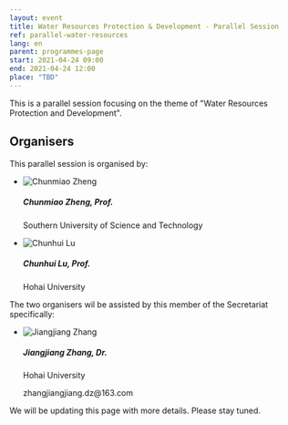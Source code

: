 ```yaml
---
layout: event
title: Water Resources Protection & Development - Parallel Session
ref: parallel-water-resources
lang: en
parent: programmes-page
start: 2021-04-24 09:00
end: 2021-04-24 12:00
place: "TBD"
---
```

This is a parallel session focusing on the theme of "Water Resources Protection and Development".

## Organisers

This parallel session is organised by:

<ul class="people-list p-0">
  <li class="media my-2">
    <img src="https://cdn.jsdelivr.net/gh/estds/estds2020/assets/img/avatars/avatar-chunmiao-zheng.jpg" class="people-avatar rounded-circle mr-3" alt="Chunmiao Zheng">
    <div class="media-body">
      <h5 class="mt-0"><strong>Chunmiao Zheng</strong>, Prof.</h5>
      <p class="text-secondary">Southern University of Science and Technology</p>
    </div>
  </li>
  <li class="media my-2">
    <img src="https://cdn.jsdelivr.net/gh/estds/estds2020/assets/img/avatars/avatar-chlu.jpg" class="people-avatar rounded-circle mr-3" alt="Chunhui Lu">
    <div class="media-body">
      <h5 class="mt-0"><b>Chunhui Lu</b>, Prof.</h5>
      <p class="text-secondary">Hohai University</p>
    </div>
  </li>
</ul>

The two organisers wil be assisted by this member of the Secretariat specifically:
<ul class="people-list p-0">
  <li class="media my-2">
    <img src="https://cdn.jsdelivr.net/gh/estds/estds2020/assets/img/avatars/avatar-jiangjiang-zhang.jpg" class="people-avatar rounded-circle mr-3" alt="Jiangjiang Zhang">
    <div class="media-body">
      <h5 class="mt-0"><strong>Jiangjiang Zhang</strong>, Dr.</h5>
      <p class="text-secondary mb-0">Hohai University</p>
      <p class="text-info"><i class="fas fa-envelope fa-fw mr-1"></i>zhangjiangjiang.dz@163.com</p>
    </div>
  </li>
</ul>

We will be updating this page with more details. Please stay tuned.

